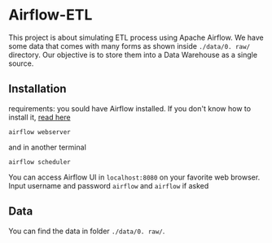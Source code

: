 # Airflow-ETL

This project is about simulating ETL process using Apache Airflow. We have some data that comes with many forms as shown inside `./data/0. raw/` directory.
Our objective is to store them into a Data Warehouse as a single source.

## Installation
requirements: you sould have Airflow installed. If you don't know how to install it, [read here](https://airflow.apache.org/docs/apache-airflow/stable/installation.html)

```
airflow webserver
```

and in another terminal

```
airflow scheduler
```

You can access Airflow UI in `localhost:8080` on your favorite web browser. Input username and password `airflow` and `airflow` if asked

## Data
You can find the data in folder `./data/0. raw/`.